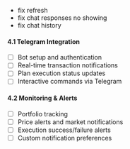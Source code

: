 - fix refresh 
- fix chat responses no showing
- fix chat history

#### 4.1 Telegram Integration

- [ ] Bot setup and authentication
- [ ] Real-time transaction notifications
- [ ] Plan execution status updates
- [ ] Interactive commands via Telegram

#### 4.2 Monitoring & Alerts

- [ ] Portfolio tracking
- [ ] Price alerts and market notifications
- [ ] Execution success/failure alerts
- [ ] Custom notification preferences